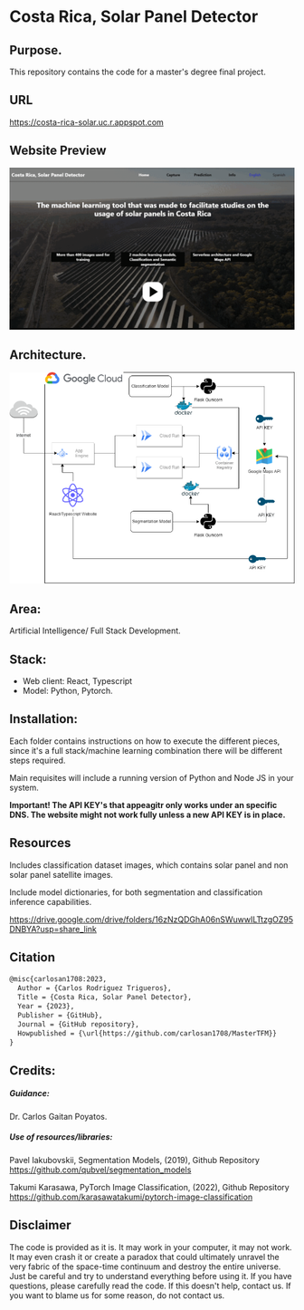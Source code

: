 # Costa Rica, Solar Panel Detector

## Purpose.

This repository contains the code for a master's degree final project. 

## URL

https://costa-rica-solar.uc.r.appspot.com

## Website Preview

![Website](./website_gif.gif)


## Architecture.

![Architecture](./Architecture.png)

## Area: 

Artificial Intelligence/ Full Stack Development.


## Stack:

- Web client: React, Typescript
- Model: Python, Pytorch.

## Installation: 

Each folder contains instructions on how to execute the different pieces,
since it's a full stack/machine learning combination there will be different steps required.

Main requisites will include a running version of Python and Node JS in your system.

**Important! The API KEY's that appeagitr only works under an specific DNS. The website might not work fully unless a new API KEY is in place.**

## Resources

Includes classification dataset images, which contains solar panel and non solar panel satellite images.

Include model dictionaries, for both segmentation and classification inference capabilities.

https://drive.google.com/drive/folders/16zNzQDGhA06nSWuwwILTtzgOZ95DNBYA?usp=share_link


## Citation

```
@misc{carlosan1708:2023,
  Author = {Carlos Rodriguez Trigueros},
  Title = {Costa Rica, Solar Panel Detector},
  Year = {2023},
  Publisher = {GitHub},
  Journal = {GitHub repository},
  Howpublished = {\url{https://github.com/carlosan1708/MasterTFM}}
}
```

## Credits:

##### Guidance:

Dr. Carlos Gaitan Poyatos.

##### Use of resources/libraries:

Pavel Iakubovskii, Segmentation Models, (2019), Github Repository
https://github.com/qubvel/segmentation_models
  
Takumi Karasawa, PyTorch Image Classification, (2022), Github Repository
https://github.com/karasawatakumi/pytorch-image-classification


## Disclaimer

The code is provided as it is. It may work in your computer, it may not work. It may even crash it or create a paradox that could ultimately unravel the very fabric of the space-time continuum and destroy the entire universe. Just be careful and try to understand everything before using it. If you have questions, please carefully read the code. If this doesn't help, contact us. If you want to blame us for some reason, do not contact us.